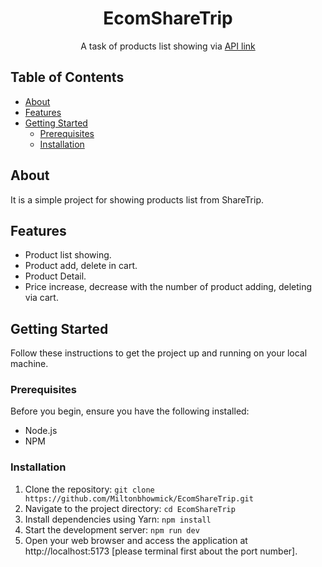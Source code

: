 <h1 align="center">EcomShareTrip</h1>
<p align="center">A task of products list showing via <a href="https://dummyjson.com/docs/products/">API link</a></p>

## Table of Contents

- [About](#about)
- [Features](#features)
- [Getting Started](#getting-started)
  - [Prerequisites](#prerequisites)
  - [Installation](#installation)

## About
 
It is a simple project for showing products list from ShareTrip.

## Features

- Product list showing.
- Product add, delete in cart.
- Product Detail.
- Price increase, decrease with the number of product adding, deleting via cart.

## Getting Started

Follow these instructions to get the project up and running on your local machine.

### Prerequisites
Before you begin, ensure you have the following installed:

- Node.js
- NPM

### Installation

1. Clone the repository:
   `git clone https://github.com/Miltonbhowmick/EcomShareTrip.git`
2. Navigate to the project directory:
	`cd EcomShareTrip`
3. Install dependencies using Yarn:
  `npm install`
4. Start the development server:
 	`npm run dev`  
5. Open your web browser and access the application at http://localhost:5173 [please terminal first about the port number].
